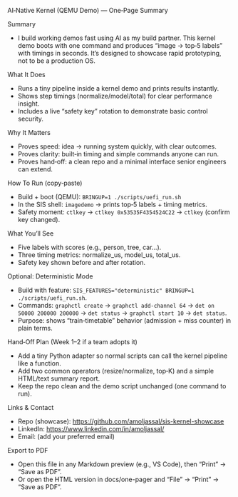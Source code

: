 AI‑Native Kernel (QEMU Demo) — One‑Page Summary

Summary
- I build working demos fast using AI as my build partner. This kernel demo boots with one command and produces “image → top‑5 labels” with timings in seconds. It’s designed to showcase rapid prototyping, not to be a production OS.

What It Does
- Runs a tiny pipeline inside a kernel demo and prints results instantly.
- Shows step timings (normalize/model/total) for clear performance insight.
- Includes a live “safety key” rotation to demonstrate basic control security.

Why It Matters
- Proves speed: idea → running system quickly, with clear outcomes.
- Proves clarity: built‑in timing and simple commands anyone can run.
- Proves hand‑off: a clean repo and a minimal interface senior engineers can extend.

How To Run (copy‑paste)
- Build + boot (QEMU): `BRINGUP=1 ./scripts/uefi_run.sh`
- In the SIS shell: `imagedemo` → prints top‑5 labels + timing metrics.
- Safety moment: `ctlkey` → `ctlkey 0x53535F4354524C22` → `ctlkey` (confirm key changed).

What You’ll See
- Five labels with scores (e.g., person, tree, car…).
- Three timing metrics: normalize_us, model_us, total_us.
- Safety key shown before and after rotation.

Optional: Deterministic Mode
- Build with feature: `SIS_FEATURES="deterministic" BRINGUP=1 ./scripts/uefi_run.sh`.
- Commands: `graphctl create` → `graphctl add-channel 64` → `det on 50000 200000 200000` → `det status` → `graphctl start 10` → `det status`.
- Purpose: shows “train‑timetable” behavior (admission + miss counter) in plain terms.

Hand‑Off Plan (Week 1–2 if a team adopts it)
- Add a tiny Python adapter so normal scripts can call the kernel pipeline like a function.
- Add two common operators (resize/normalize, top‑K) and a simple HTML/text summary report.
- Keep the repo clean and the demo script unchanged (one command to run).

Links & Contact
- Repo (showcase): https://github.com/amoljassal/sis-kernel-showcase
- LinkedIn: https://www.linkedin.com/in/amoljassal/
- Email: (add your preferred email)

Export to PDF
- Open this file in any Markdown preview (e.g., VS Code), then “Print” → “Save as PDF”.
- Or open the HTML version in docs/one-pager and “File” → “Print” → “Save as PDF”.

